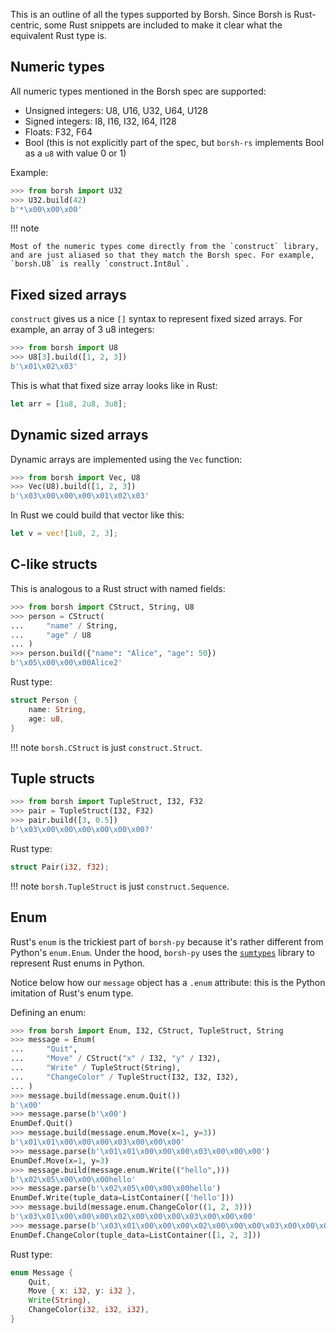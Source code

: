 This is an outline of all the types supported by Borsh. Since Borsh is Rust-centric, some Rust snippets are included to make it clear what the equivalent Rust type is.

## Numeric types

All numeric types mentioned in the Borsh spec are supported:

- Unsigned integers: U8, U16, U32, U64, U128
- Signed integers: I8, I16, I32, I64, I128
- Floats: F32, F64
- Bool (this is not explicitly part of the spec, but `borsh-rs` implements Bool as a `u8` with value 0 or 1)

Example:

```python
>>> from borsh import U32
>>> U32.build(42)
b'*\x00\x00\x00'

```


!!! note

    Most of the numeric types come directly from the `construct` library, and are just aliased so that they match the Borsh spec. For example, `borsh.U8` is really `construct.Int8ul`.

## Fixed sized arrays

`construct` gives us a nice `[]` syntax to represent fixed sized arrays. For example, an array of 3 u8 integers:

```python
>>> from borsh import U8
>>> U8[3].build([1, 2, 3])
b'\x01\x02\x03'

```

This is what that fixed size array looks like in Rust:

```rust
let arr = [1u8, 2u8, 3u8];

```

## Dynamic sized arrays

Dynamic arrays are implemented using the `Vec` function:

```python
>>> from borsh import Vec, U8
>>> Vec(U8).build([1, 2, 3])
b'\x03\x00\x00\x00\x01\x02\x03'

```

In Rust we could build that vector like this:

```rust
let v = vec![1u8, 2, 3];

```

## C-like structs

This is analogous to a Rust struct with named fields:

```python
>>> from borsh import CStruct, String, U8
>>> person = CStruct(
...     "name" / String,
...     "age" / U8
... )
>>> person.build({"name": "Alice", "age": 50})
b'\x05\x00\x00\x00Alice2'

```
Rust type:
```rust
struct Person {
    name: String,
    age: u8,
}

```

!!! note
    `borsh.CStruct` is just `construct.Struct`.

## Tuple structs
```python
>>> from borsh import TupleStruct, I32, F32
>>> pair = TupleStruct(I32, F32)
>>> pair.build([3, 0.5])
b'\x03\x00\x00\x00\x00\x00\x00?'

```
Rust type:
```rust
struct Pair(i32, f32);

```

!!! note
    `borsh.TupleStruct` is just `construct.Sequence`.


## Enum

Rust's `enum` is the trickiest part of `borsh-py` because it's rather different from Python's `enum.Enum`. Under the hood, `borsh-py` uses the [`sumtypes`](https://sumtypes.readthedocs.io/en/latest/) library to represent Rust enums in Python.

Notice below how our `message` object has a `.enum` attribute: this is the Python imitation of Rust's enum type.

Defining an enum:

```python
>>> from borsh import Enum, I32, CStruct, TupleStruct, String
>>> message = Enum(
...     "Quit",
...     "Move" / CStruct("x" / I32, "y" / I32),
...     "Write" / TupleStruct(String),
...     "ChangeColor" / TupleStruct(I32, I32, I32),
... )
>>> message.build(message.enum.Quit())
b'\x00'
>>> message.parse(b'\x00')
EnumDef.Quit()
>>> message.build(message.enum.Move(x=1, y=3))
b'\x01\x01\x00\x00\x00\x03\x00\x00\x00'
>>> message.parse(b'\x01\x01\x00\x00\x00\x03\x00\x00\x00')
EnumDef.Move(x=1, y=3)
>>> message.build(message.enum.Write(("hello",)))
b'\x02\x05\x00\x00\x00hello'
>>> message.parse(b'\x02\x05\x00\x00\x00hello')
EnumDef.Write(tuple_data=ListContainer(['hello']))
>>> message.build(message.enum.ChangeColor((1, 2, 3)))
b'\x03\x01\x00\x00\x00\x02\x00\x00\x00\x03\x00\x00\x00'
>>> message.parse(b'\x03\x01\x00\x00\x00\x02\x00\x00\x00\x03\x00\x00\x00')
EnumDef.ChangeColor(tuple_data=ListContainer([1, 2, 3]))

```
Rust type:
```rust
enum Message {
    Quit,
    Move { x: i32, y: i32 },
    Write(String),
    ChangeColor(i32, i32, i32),
}
```